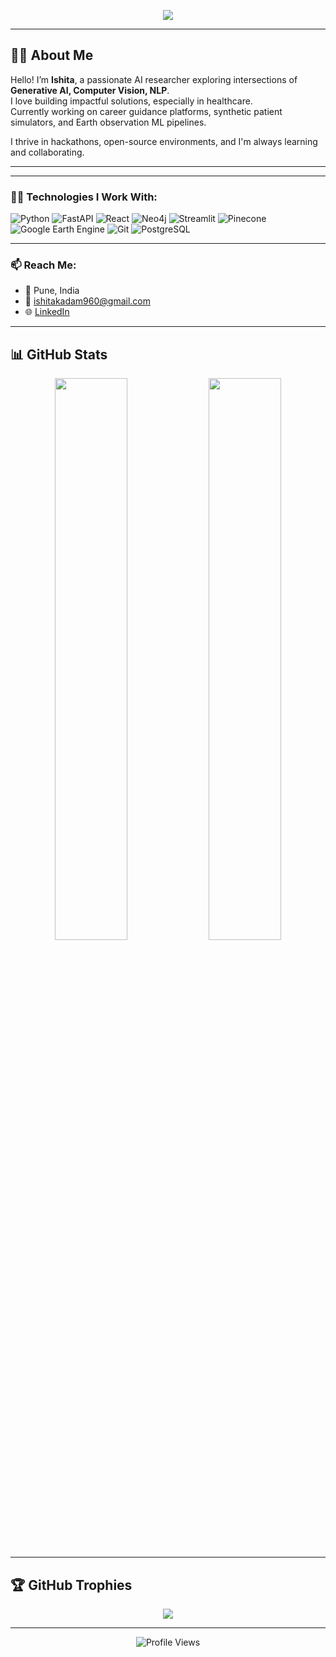 

<p align="center">
  <img src="https://readme-typing-svg.demolab.com/?lines=Generative+AI+Developer;Earth+Observation+Analyst;LLM+Engineer;Hackathon+Lover;Always+Learning!&center=true&width=500&height=45">
</p>

---

## 👩‍💼 About Me

Hello! I’m **Ishita**, a passionate AI researcher exploring intersections of **Generative AI, Computer Vision, NLP**.  
I love building impactful solutions, especially in healthcare.  
Currently working on career guidance platforms, synthetic patient simulators, and Earth observation ML pipelines.  

I thrive in hackathons, open-source environments, and I'm always learning and collaborating.

---
<!--
### 🔭 Projects I'm Working On:
- 🔬 **[SkillSync](https://github.com/your-link)** – AI career path recommender with Neo4j, FastAPI, Pinecone, and Gemini AI  
- 🌡️ **[CME Heat Stress Analysis](https://github.com/your-link)** – Predicting LST using ML + GEE + Landsat/MODIS  
- 🧠 **[SymptomSim](https://github.com/your-link)** – Synthetic patient profiles using GenAI for medical training  
- 🔐 **[HoneyPotter](https://github.com/your-link)** – Cybersecurity honeypot with real-time ML attack detection  
--->
---

### 👩‍💻 Technologies I Work With:
![Python](https://img.shields.io/badge/Python-3776AB?style=flat&logo=python&logoColor=white)
![FastAPI](https://img.shields.io/badge/FastAPI-005571?style=flat&logo=fastapi)
![React](https://img.shields.io/badge/React-20232A?style=flat&logo=react)
![Neo4j](https://img.shields.io/badge/Neo4j-008CC1?style=flat&logo=neo4j)
![Streamlit](https://img.shields.io/badge/Streamlit-FF4B4B?style=flat&logo=streamlit&logoColor=white)
![Pinecone](https://img.shields.io/badge/Pinecone-45C8F1?style=flat)
![Google Earth Engine](https://img.shields.io/badge/GEE-grey?style=flat)
![Git](https://img.shields.io/badge/Git-F05032?style=flat&logo=git&logoColor=white)
![PostgreSQL](https://img.shields.io/badge/PostgreSQL-336791?style=flat&logo=postgresql&logoColor=white)

---

### 📫 Reach Me:
- 📍 Pune, India  
- 📧 ishitakadam960@gmail.com  
- 🌐 [LinkedIn](https://linkedin.com/in/ishitak12)

---

## 📊 GitHub Stats
<p align="center">
  <img src="https://github-readme-stats.vercel.app/api?username=ishitak12&show_icons=true&theme=radical" width="48%" />
  <img src="https://github-readme-stats.vercel.app/api/top-langs/?username=ishitak12&layout=compact&theme=radical" width="48%" />
</p>

---

## 🏆 GitHub Trophies
<p align="center">
  <img src="https://github-profile-trophy.vercel.app/?username=ishitak12&theme=dracula&margin-w=15" />
</p>

---

<p align="center">
  <img src="https://komarev.com/ghpvc/?username=ishitak12&label=Profile%20views&color=0e75b6&style=flat" alt="Profile Views" />
</p>

